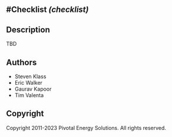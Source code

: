 #Checklist *(checklist)*
----------------------------

## Description

TBD

## Authors

* Steven Klass
* Eric Walker
* Gaurav Kapoor
* Tim Valenta

## Copyright

Copyright 2011-2023 Pivotal Energy Solutions.  All rights reserved.

